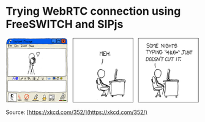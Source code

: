# Trying WebRTC connection using FreeSWITCH and SIPjs

<p align="center"><img src="https://github.com/101t/fs-webrtc/blob/master/img/far_away.png" ></p>

Source: [https://xkcd.com/352/](https://xkcd.com/352/)